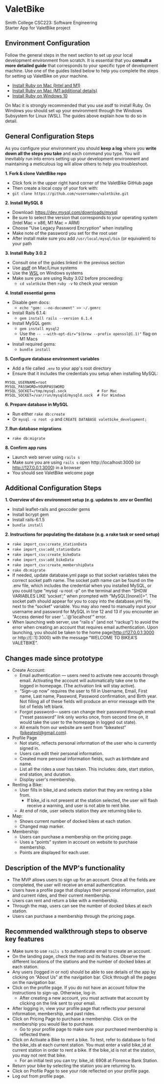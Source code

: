 # ValetBike

Smith College CSC223: Software Engineering\
Starter App for ValetBike project

## Environment Configuration
Follow the general steps in the next section to set up your local development environment from scratch. It is essential that you **consult a more detailed guide** that corresponds to your specific type of development machine. Use one of the guides listed below to help you complete the steps for setting up ValetBike on your machine.

* [Install Ruby on Mac (Intel and M1)](https://mac.install.guide/ruby/index.html)
* [Install Ruby on Mac (M1 additional details)](https://github.com/deadroxy/valetbike/blob/master/notes/dev-enviro.md)
* [Install Ruby on Windows 10](https://gorails.com/setup/windows/10)

On Mac it is strongly recommended that you use asdf to install Ruby. On Windows you should set up your environment through the Windows Subsystem for Linux (WSL). The guides above explain how to do so in detail.

## General Configuration Steps

As you configure your environment you should **keep a log** where you **write down all the steps you take** and each command you type. You will inevitably run into errors setting up your development environment and maintaining a meticulous log will allow others to help you troubleshoot. 
 
**1. Fork & clone ValetBike repo**
* Click fork in the upper right hand corner of the ValetBike GitHub page
* Then create a local copy of your fork with:
* `git clone https://github.com/<username>/valetbike.git`

**2. Install MySQL 8**
* Download: https://dev.mysql.com/downloads/mysql
* Be sure to select the version that corresponds to your operating system (Intel Mac = x86, M1 Mac = ARM)
* Choose "Use Legacy Password Encryption" when installing
* Make note of the password you set for the root user
* After install make sure you add `/usr/local/mysql/bin` (or equivalent) to your path

**3. Install Ruby 3.0.2**
* Consult one of the guides linked in the previous section
* Use [asdf](https://asdf-vm.com/guide/getting-started.html) on Mac/Linux systems
* Use the [WSL](https://docs.microsoft.com/en-us/windows/wsl) on Windows systems
* Make sure you are using Ruby 3.02 before proceeding:
  * `cd valetbike` then `ruby -v` to check your version

**4. Install essential gems**
* Disable gem docs:
  * `echo "gem: --no-document" >> ~/.gemrc`
* Install Rails 6.1.4:
  * `gem install rails --version 6.1.4`
* Install MySQL gem:
  * `gem install mysql2`
  * Use the `-- --with-opt-dir="$(brew --prefix openssl@1.1)"` flag on M1 Macs
* Install required gems:
  * `bundle install`

**5. Configure database environment variables**
* Add a file called `.env` to your app's root directory
* Ensure that it includes the credentials you setup when installing MySQL:

```shell
MYSQL_USERNAME=root
MYSQL_PASSWORD=YOURPASSWORD
MYSQL_SOCKET=/tmp/mysql.sock              # For Mac
MYSQL_SOCKET=/var/run/mysqld/mysqld.sock  # For Windows
```

**6. Prepare database in MySQL**
* Run either `rake db:create`
* Or `mysql -u root -p` and `CREATE DATABASE valetbike_development;`

**7. Run database migrations**
* `rake db:migrate`

**8. Confirm app runs**
* Launch web server using `rails s`
* Make sure you are using `rails s` open http://localhost:3000 (or http://127.0.0.1:3000) in a browser
* You should see ValetBike welcome page
  
  
## Additional Configuration Steps

**1. Overview of dev environment setup (e.g. updates to .env or Gemfile)**
* Install leaflet-rails and geocoder gems
* Install bcrypt gem 
* Install rails-6.1.5
* `bundle install`

**2. Instructions for populating the database (e.g. a rake task or seed setup)**
* `rake import_csv:create_stationData`
* `rake import_csv:add_stationData`
* `rake import_csv:create_bikeData`
* `rake import_csv:add_bikeData`
* `rake import_csv:create_membershipData`
* `rake db:migrate`
* If needed, update database.yml page so that socket variables takes the correct socket path name. The socket path name can be found on the .env file, which includes the credential when you installed MySQL, or you could type “mysql -u root -p” on the terminal and then “SHOW VARIABLES LIKE ‘socket’;” when prompted with “MySQL[(none)]>”. The socket path should appear for you to copy into the database.yml file, next to the “socket” variable. You may also need to manually input your username and password for MySQL in line 12 and 13 if you encounter an “Access denied for user '...'@'localhost'” error. 
* When launching web server, use “rails s” (and not “rackup”) to avoid the error when creating an account that requires email authentication. Upon launching, you should be taken to the home page(http://127.0.0.1:3000 or http://[::1]:3000)  with the message “WELCOME TO BIKEA'S VALETBIKE”. 

## Changes made since prototype 
* Create Account:
    * Email authentication — users need to activate new accounts through email. Activating the account will automatically take one to the logged in homepage. (The activation link will stay active). 
    * “Sign-up now” requires the user to fill in Username, Email, First name, Last name, Password, Password confirmation, and Birth year. Not filling all of these fields will produce an error message with the list of fields left blank.
    * Forgot password— users can change their password through email (“reset password” link only works once, from second time on, it would take the user to the homepage in logged out state).
    * All emails from our website are sent from “bikeatest” (bikeatest@gmail.com).
* Profile Page
    * Not static, reflects personal information of the user who is currently signed in. 
    * Users can edit their personal information. 
    * Created more personal information fields, such as birthdate and name. 
    * List all the rides a user has taken. This includes: date, start station, end station, and duration. 
    * Display user's membership.
* Renting a Bike:
    * User fills in bike_id and selects station that they are renting a bike from.
        * If bike_id is not present at the station selected, the user will flash receive a warning, and user is not able to rent bike.
    * At end of ride, user selects station they are returning bike to.
* Map:
    * Shows current number of docked bikes at each station. 
    * Changed map marker.
* Membership:
    * Users can purchase a membership on the pricing page. 
    * Uses a "points" system in account on website to purchase membership. 
    * Points are displayed for each user.

## Description of the MVP's functionality
* The MVP allows users to sign up for an account. Once all the fields are completed, the user will receive an email authentication. 
* Users have a profile page that displays their personal information, past and current rides, and their current membership. 
* Users can rent and return a bike with a membership.
* Through the map, users can see the number of docked bikes at each station.
* Users can purchase a membership through the pricing page.

## Recommended walkthrough steps to observe key features
* Make sure to use `rails s` to authenticate email to create an account.
* On the landing page, check the map and its features. Observe the different locations of the stations and the number of docked bikes at each station.
* Any users (logged in or not) should be able to see details of the app by clicking on “About Us” at the navigation bar. Click through all the pages on the navigation bar.
* Click on the profile page. If you do not have an account follow the instructions to sign-up. Otherwise, log-in.
    * After creating a new account, you must activate that account by clicking on the link sent to your email. 
* After logging in, view your profile page that reflects your personal information, membership, and past rides. 
* Click on Pricing Page to purchase a membership. Click on the membership you would like to purchase. 
    * Go to your profile page to make sure your purchased membership is reflected there. 
* Click on Activate a Bike to rent a bike. To test, refer to database to find the bike_ids at each current station. You must enter a valid bike_id at current station in order to rent a bike. If the bike_id is not at the station, you may not rent that bike.   
    * For an initial test you can try: bike_id: 6908 at Florence Bank Station.
* Return your bike by selecting the station you are returning to. 
* Click on Profile Page to see your ride reflected on your profile page. 
* Log out from profile page. 

